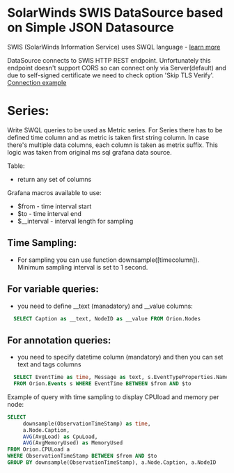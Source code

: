 # SolarWinds SWIS DataSource based on Simple JSON Datasource

SWIS (SolarWinds Information Service) uses SWQL language - [learn more](https://github.com/solarwinds/OrionSDK/wiki/About-SWIS)

DataSource connects to SWIS HTTP REST endpoint. Unfortunately this endpoint doesn't support CORS so can connect only via Server(default) 
and due to self-signed certificate we need to check option 'Skip TLS Verify'.
[Connection example](./docs/img/datasource_connect.jpg)

# Series:
Write SWQL queries to be used as Metric series. For Series there has to be defined time column
and as metric is taken first string column. In case there's multiple data columns, each column is taken as metrix suffix.
This logic was taken from original ms sql grafana data source.


Table:
- return any set of columns

Grafana macros available to use:
- $from - time interval start
- $to - time interval end
- $__interval - interval length for sampling 

## Time Sampling:
- For sampling you can use function downsample([timecolumn]). Minimum sampling interval is set to 1 second.

## For variable queries:
- you need to define __text (manadatory) and __value columns:
``` sql 
  SELECT Caption as __text, NodeID as __value FROM Orion.Nodes
```
## For annotation queries:
- you need to specify datetime column (mandatory) and then you can set text and tags columns
``` sql
  SELECT EventTime as time, Message as text, s.EventTypeProperties.Name as tags 
  FROM Orion.Events s WHERE EventTime BETWEEN $from AND $to
```

Example of query with time sampling to display CPUload and memory per node:
``` sql
SELECT
     downsample(ObservationTimeStamp) as time,
     a.Node.Caption,
     AVG(AvgLoad) as CpuLoad,
     AVG(AvgMemoryUsed) as MemoryUsed
FROM Orion.CPULoad a
WHERE ObservationTimeStamp BETWEEN $from AND $to
GROUP BY downsample(ObservationTimeStamp), a.Node.Caption, a.NodeID
```

